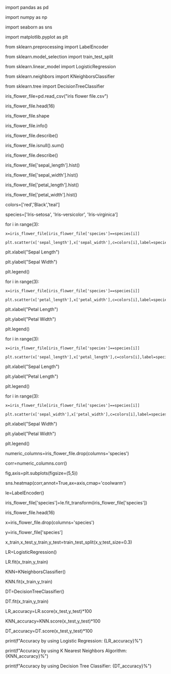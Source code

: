 import pandas as pd

import numpy as np

import seaborn as sns

import matplotlib.pyplot as plt

from sklearn.preprocessing import LabelEncoder 

from sklearn.model_selection import train_test_split

from sklearn.linear_model import LogisticRegression

from sklearn.neighbors import KNeighborsClassifier

from sklearn.tree import DecisionTreeClassifier

iris_flower_file=pd.read_csv("iris flower file.csv")

iris_flower_file.head(16)

iris_flower_file.shape

iris_flower_file.info()

iris_flower_file.describe()

iris_flower_file.isnull().sum()

iris_flower_file.describe()

iris_flower_file['sepal_length'].hist()

iris_flower_file['sepal_width'].hist()

iris_flower_file['petal_length'].hist()

iris_flower_file['petal_width'].hist()

colors=['red','Black','teal']

species=['Iris-setosa', 'Iris-versicolor', 'Iris-virginica']

for i in range(3):

    x=iris_flower_file[iris_flower_file['species']==species[i]]
    
    plt.scatter(x['sepal_length'],x['sepal_width'],c=colors[i],label=species[i])
    
plt.xlabel("Sepal Length")

plt.ylabel("Sepal Width")

plt.legend()

for i in range(3):

    x=iris_flower_file[iris_flower_file['species']==species[i]]
    
    plt.scatter(x['petal_length'],x['petal_width'],c=colors[i],label=species[i])
    
plt.xlabel("Petal Length")

plt.ylabel("Petal Width")

plt.legend()

for i in range(3):

    x=iris_flower_file[iris_flower_file['species']==species[i]]
    
    plt.scatter(x['sepal_length'],x['petal_length'],c=colors[i],label=species[i])
    
plt.xlabel("Sepal Length")

plt.ylabel("Petal Length")

plt.legend()

for i in range(3):

    x=iris_flower_file[iris_flower_file['species']==species[i]]
    
    plt.scatter(x['sepal_width'],x['petal_width'],c=colors[i],label=species[i])
    
plt.xlabel("Sepal Width")

plt.ylabel("Petal Width")

plt.legend()

numeric_columns=iris_flower_file.drop(columns='species')

corr=numeric_columns.corr()

fig,axis=plt.subplots(figsize=(5,5))

sns.heatmap(corr,annot=True,ax=axis,cmap='coolwarm')

le=LabelEncoder()

iris_flower_file['species']=le.fit_transform(iris_flower_file['species'])

iris_flower_file.head(16)

x=iris_flower_file.drop(columns='species')

y=iris_flower_file['species']

x_train,x_test,y_train,y_test=train_test_split(x,y,test_size=0.3)

LR=LogisticRegression()

LR.fit(x_train,y_train)

KNN=KNeighborsClassifier()

KNN.fit(x_train,y_train)

DT=DecisionTreeClassifier()

DT.fit(x_train,y_train)

LR_accuracy=LR.score(x_test,y_test)*100

KNN_accuracy=KNN.score(x_test,y_test)*100

DT_accuracy=DT.score(x_test,y_test)*100

print(f"Accuracy by using Logistic Regression: {LR_accuracy}%")

print(f"Accuracy by using K Nearest Neighbors Algorithm: {KNN_accuracy}%")

print(f"Accuracy by using Decision Tree Classifier: {DT_accuracy}%")

